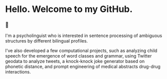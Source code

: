 # Hello. Welcome to my GitHub.
### 🐌
I'm a psycholinguist who is interested in sentence processing of ambiguous structures by different bilingual profiles.

I've also developed a few computational projects, such as analyzing child speech for the emergence of word classes and grammar, using Twitter geodata to analyze tweets, a knock-knock joke generator based on phonetic distance, and prompt engineering of medical abstracts drug-drug interactions. 

<!--
**V090909/V090909** is a ✨ _special_ ✨ repository because its `README.md` (this file) appears on your GitHub profile.

Here are some ideas to get you started:

- 🔭 I’m currently working on ...
- 🌱 I’m currently learning ...
- 👯 I’m looking to collaborate on ...
- 🤔 I’m looking for help with ...
- 💬 Ask me about ...
- 📫 How to reach me: ...
- 😄 Pronouns: ...
- ⚡ Fun fact: ...
-->
